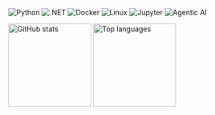 <p>
  <img alt="Python" src="https://img.shields.io/badge/Python-3776AB?logo=python&logoColor=white&style=for-the-badge" />
  <img alt=".NET" src="[https://img.shields.io/badge/C%23-239120?logo=csharp&logoColor=white&style=for-the-badge](https://img.shields.io/badge/-.NET%209.0-blueviolet?logo=dotnet](https://img.shields.io/badge/-.NET%209.0-blueviolet?logo=dotnet)" />
  <img alt="Docker" src="https://img.shields.io/badge/Docker-2496ED?logo=docker&logoColor=white&style=for-the-badge" />
  <img alt="Linux" src="https://img.shields.io/badge/Linux-FCC624?logo=linux&logoColor=black&style=for-the-badge" />
  <img alt="Jupyter" src="https://img.shields.io/badge/Jupyter-F37626?logo=jupyter&logoColor=white&style=for-the-badge" />
  <img alt="Agentic AI" src="https://img.shields.io/badge/Agentic%20AI-000000?logo=openai&logoColor=white&style=for-the-badge" />
</p>

<p>
  <img alt="GitHub stats" height="165" src="https://github-readme-stats.vercel.app/api?username=hytnet&show_icons=true&theme=transparent" />
  <img alt="Top languages" height="165" src="https://github-readme-stats.vercel.app/api/top-langs/?username=hytnet&layout=compact&langs_count=8&theme=transparent" />
</p>
